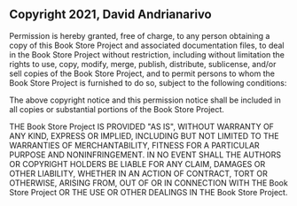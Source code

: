 ## Copyright 2021, David Andrianarivo

Permission is hereby granted, free of charge, to any person obtaining a copy of this Book Store Project and associated documentation files, to deal in the Book Store Project without restriction, including without limitation the rights to use, copy, modify, merge, publish, distribute, sublicense, and/or sell copies of the Book Store Project, and to permit persons to whom the Book Store Project is furnished to do so, subject to the following conditions:

The above copyright notice and this permission notice shall be included in all copies or substantial portions of the Book Store Project.

THE Book Store Project IS PROVIDED "AS IS", WITHOUT WARRANTY OF ANY KIND, EXPRESS OR IMPLIED, INCLUDING BUT NOT LIMITED TO THE WARRANTIES OF MERCHANTABILITY, FITNESS FOR A PARTICULAR PURPOSE AND NONINFRINGEMENT. IN NO EVENT SHALL THE AUTHORS OR COPYRIGHT HOLDERS BE LIABLE FOR ANY CLAIM, DAMAGES OR OTHER LIABILITY, WHETHER IN AN ACTION OF CONTRACT, TORT OR OTHERWISE, ARISING FROM, OUT OF OR IN CONNECTION WITH THE Book Store Project OR THE USE OR OTHER DEALINGS IN THE Book Store Project.